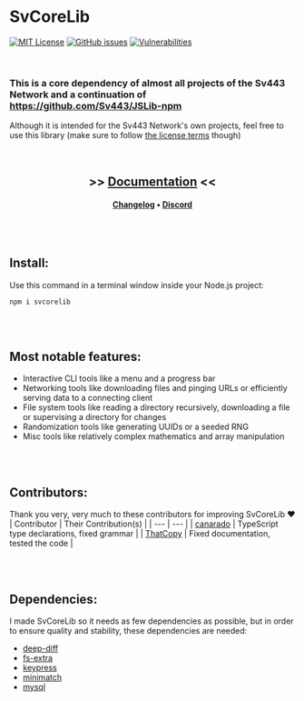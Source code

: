 # SvCoreLib
[![MIT License](https://img.shields.io/npm/l/svcorelib)](https://sv443.net/LICENSE) [![GitHub issues](https://img.shields.io/github/issues/Sv443-Network/SvCoreLib)](https://github.com/Sv443-Network/SvCoreLib/issues) [![Vulnerabilities](https://img.shields.io/snyk/vulnerabilities/npm/svcorelib)](https://snyk.io/)

<br>

### This is a core dependency of almost all projects of the Sv443 Network and a continuation of https://github.com/Sv443/JSLib-npm
Although it is intended for the Sv443 Network's own projects, feel free to use this library (make sure to follow [the license terms](./LICENSE.txt) though)

<br>

<div align="center" style="text-align:center;">

## >> [Documentation](./docs.md#readme) <<
#### [Changelog](./changelog.md#readme) • [Discord](https://dc.sv443.net)

</div>

<br><br>

## Install:
Use this command in a terminal window inside your Node.js project:
```
npm i svcorelib
```

<br><br>

## Most notable features:
- Interactive CLI tools like a menu and a progress bar
- Networking tools like downloading files and pinging URLs or efficiently serving data to a connecting client
- File system tools like reading a directory recursively, downloading a file or supervising a directory for changes
- Randomization tools like generating UUIDs or a seeded RNG
- Misc tools like relatively complex mathematics and array manipulation

<br><br>

## Contributors:
Thank you very, very much to these contributors for improving SvCoreLib ❤️
| Contributor | Their Contribution(s) |
| --- | --- |
| [canarado](https://github.com/canarado) | TypeScript type declarations, fixed grammar |
| [ThatCopy](https://github.com/ThatCopy) | Fixed documentation, tested the code |

<br><br>

## Dependencies:
I made SvCoreLib so it needs as few dependencies as possible, but in order to ensure quality and stability, these dependencies are needed:
- [deep-diff](https://npmjs.com/package/deep-diff)
- [fs-extra](https://npmjs.com/package/fs-extra)
- [keypress](https://npmjs.com/package/keypress)
- [minimatch](https://npmjs.com/package/minimatch)
- [mysql](https://npmjs.com/package/mysql)
